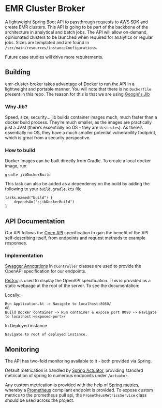 # EMR Cluster Broker
A lightweight Spring Boot API to passthrough requests to AWS SDK and create EMR clusters. This API is going to be part of the backbone of the architecture in analytical and batch jobs. The API will allow on-demand, opinionated clusters to be launched when required for analytics or regular jobs. Sizes are templated and are found in `/src/main/resources/instanceConfigurations`.

Future case studies will drive more requirements.

## Building
emr-cluster-broker takes advantage of Docker to run the API in a lightweight and portable manner. You will note that there is no `Dockerfile` present in this repo. The reason for this is that we are using [Google's Jib](https://github.com/GoogleContainerTools/jib)

### Why Jib?
Speed, size, security... jib builds container images much, much faster than a docker build process. They’re much smaller, as the images are practically just a JVM (there’s essentially no OS - they are `distroles`). As there’s essentially no OS, they have a much smaller potential vulnerability footprint, which is great from a security perspective.

### How to build
Docker images can be built directly from Gradle. To create a local docker image, run:
```
gradle jibDockerBuild
``` 
This task can also be added as a dependency on the build by adding the following to your `build.gradle.kts` file.
```
tasks.named("build") {
    dependsOn(":jibDockerBuild")
}
```

## API Documentation
Our API follows the [Open API](https://github.com/OAI/OpenAPI-Specification) specification to gain the benefit of the API self-describing itself, from endpoints and request methods to example responses.

### Implementation
[Swagger Annotations](https://github.com/swagger-api/swagger-core/wiki/Swagger-2.X---Annotations) in `@Controller` classes are used to provide the OpenAPI specification for our endpoints.

[ReDoc](https://github.com/Redocly/redoc) is used to display the OpenAPI specification. This is provided as a static webpage at the root of the server. To see the documentation:

Locally:
```
Run Application.kt -> Navigate to localhost:8080/
OR
Build Docker container -> Run container & expose port 8080 -> Navigate to localhost:<exposed-port>/ 
```

In Deployed instance
```
Navigate to root of deployed instance.
```

## Monitoring
The API has two-fold monitoring available to it - both provided via Spring.

Default metrication is handled by [Spring Actuator](https://docs.spring.io/spring-boot/docs/current/reference/html/production-ready-features.html), providing standard metrication of spring to numerous endpoints under `/actuator`.

Any custom metrication is provided with the help of [Spring metrics](https://docs.spring.io/spring-metrics/docs/current/public/prometheus), whereby a [Prometheus](https://prometheus.io/) compliant endpoint is provided. To expose custom metrics to the prometheus pull api, the `PrometheusMetricsService` class should be used across the project. 
 